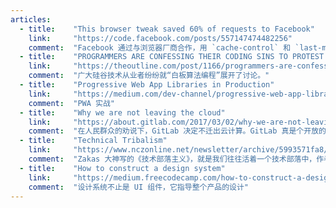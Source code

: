 ```yaml
---
articles:
  - title:    "This browser tweak saved 60% of requests to Facebook"
    link:     "https://code.facebook.com/posts/557147474482256"
    comment:  "Facebook 通过与浏览器厂商合作，用 `cache-control` 和 `last-modified` 控制浏览器缓存行为，节省了大量静态文件的网络请求。"
  - title:    "PROGRAMMERS ARE CONFESSING THEIR CODING SINS TO PROTEST A BROKEN JOB INTERVIEW PROCESS"
    link:     "https://theoutline.com/post/1166/programmers-are-confessing-their-coding-sins-to-protest-a-broken-job-interview-process"
    comment:  "广大硅谷技术从业者纷纷就“白板算法编程”展开了讨论。"
  - title:    "Progressive Web App Libraries in Production"
    link:     "https://medium.com/dev-channel/progressive-web-app-libraries-in-production-b52cad37d34#.309qwp2uf"
    comment:  "PWA 实战"
  - title:    "Why we are not leaving the cloud"
    link:     "https://about.gitlab.com/2017/03/02/why-we-are-not-leaving-the-cloud/?utm_source=wanqu.co&utm_campaign=Wanqu+Daily&utm_medium=social"
    comment:  "在人民群众的劝说下，GitLab 决定不迁出云计算。GitLab 真是个开放的公司，连决策都开放了。"
  - title:    "Technical Tribalism"
    link:     "https://www.nczonline.net/newsletter/archive/5993571fa8/"
    comment:  "Zakas 大神写的《技术部落主义》，就是我们往往活着一个技术部落中，作者当初在 Yahoo 的 YUI 部落，雅虎的人出去就喜欢组织 jQuery 迁移 YUI 之类的事情。作者认为适应新技术的能力更重要，几年前大家还在 backbone，现在更多的是 react 全家桶部落。更需要的是愿意抛弃部落去理解问题的人。"
  - title:    "How to construct a design system"
    link:     "https://medium.freecodecamp.com/how-to-construct-a-design-system-864adbf2a117#.p2yhih8wp"
    comment:  "设计系统不止是 UI 组件，它指导整个产品的设计"
---
```

